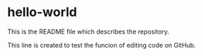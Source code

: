 # hello-world

This is the README file which describes the repository.

This line is created to test the funcion of editing code on GitHub.
